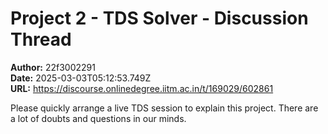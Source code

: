 # Project 2 - TDS Solver - Discussion Thread

**Author:** 22f3002291  
**Date:** 2025-03-03T05:12:53.749Z  
**URL:** https://discourse.onlinedegree.iitm.ac.in/t/169029/602861

Please quickly arrange a live TDS session to explain this project. There are a lot of doubts and questions in our minds.
